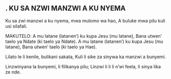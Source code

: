 ## . KU SA NZWI MANZWI A KU NYEMA

Ku sa zwi manzwi a ku nyema, mwa mulomo wa hao,
A buluke mwa pilu kuli usi silafali.

MAKUTELO:
A mu latane (latanen’) ku kupa Jesu (mu latane),
Bana utwen’ taelo ya Ndate (ki taelo ya Ndate).
A mu latane (latanen’) ku kupa Jesu (mu latane),
Bana utwen’ taelo (ki taelo ya Hae).


Lilato le li kenile, bulikani sakata,
Kuli li sike za sinywa ka manzwi a bunyemi.


Linzwinyana la bunyemi, li filikanya pilu;
Linzwi li li li n’wi feela, li sinya lika ze nde.


